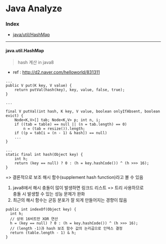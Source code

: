 # Java Analyze

<div id="index"></div>

### Index  

- <a href="#java.util.HashMap"> java/util/HashMap </a>  


---  

<div id="java.util.HashMap"></div>  

#### java.util.HashMap  

> hash 계산 in java8  
- ref : http://d2.naver.com/helloworld/831311  

```
...
public V put(K key, V value) {
    return putVal(hash(key), key, value, false, true);
}

...

final V putVal(int hash, K key, V value, boolean onlyIfAbsent, boolean evict) {
    Node<K,V>[] tab; Node<K,V> p; int n, i;
    if ((tab = table) == null || (n = tab.length) == 0)
        n = (tab = resize()).length;
    if ((p = tab[i = (n - 1) & hash]) == null)  
    ...
}

...  
static final int hash(Object key) {
    int h;
    return (key == null) ? 0 : (h = key.hashCode()) ^ (h >>> 16);
}
```  

=> 결론적으로 보조 해시 함수(supplement hash function)라고 볼 수 있음
1. java8에서 해시 충돌이 많이 발생하면 링크드 리스트 => 트리 사용하므로  
충돌 시 발생할 수 있는 성능 문제가 완화  
2. 최근의 해시 함수는 균등 분포가 잘 되게 만들어지는 경향이 많음  
 
  

```
public int indexOf(Object key) {
  int h;  
  // 상위 16비트만 XOR 연산
  h = (key == null) ? 0 : (h = key.hashCode()) ^ (h >>> 16);
  // (length -1)과 hash 보조 함수 값의 논리곱으로 인덱스 결정
  return (table.length - 1) & h;
}

```
